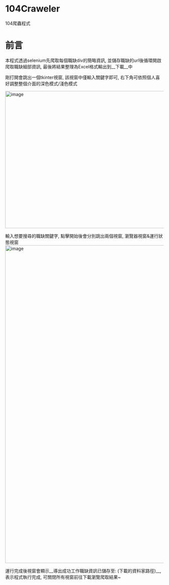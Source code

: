 # 104Craweler
104爬蟲程式

# 前言
本程式透過selenium先爬取每個職缺div的簡略資訊, 並儲存職缺的url後循環開啟爬取職缺細部資訊, 最後將結果整理為Excel格式輸出到__下載__中

剛打開會跳出一個tkinter視窗, 該視窗中僅輸入關鍵字即可, 右下角可依照個人喜好調整整個介面的深色模式/淺色模式

<img width="752" height="437" alt="image" src="https://github.com/user-attachments/assets/bc2808cd-7b1f-430b-a939-1b742c23a3ba" />

輸入想要搜尋的職缺關鍵字, 點擊開始後會分別跳出兩個視窗, 瀏覽器視窗&運行狀態視窗
<img width="1901" height="1012" alt="image" src="https://github.com/user-attachments/assets/a2f075aa-37b1-4448-97ae-e583bfa3a80a" />

運行完成後視窗會顯示__導出成功工作職缺資訊已儲存至: (下載的資料家路徑)__, 表示程式執行完成, 可關閉所有視窗前往下載瀏覽爬取結果~

